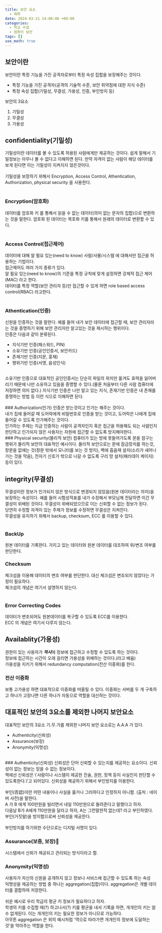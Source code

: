 ```yaml
---
title: 보안 요소
  - 제목
date: 2024-03-21 14:00:00 +09:00
categories:
  - 학교 수업
  - 컴퓨터 보안
tags: []
use_math: true
---
```


## 보안이란
보안이란 특정 기능을 가진 공격자로부터 특정 속성 집합을 보장해주는 것이다.
* 특정 기능을 가진 공격자(공격의 기술적 수준, 보안 취약점에 대한 지식 수준)
* 특정 속성 집합(기밀성, 무결성, 가용성, 인증, 부인방지 등)

보안의 3요소<br>
1. 기밀성
2. 무결성
3. 가용성

## confidentiality(기밀성)
기밀성이란 데이터를 볼 수 있도록 허용된 사람에게만 제공하는 것이다. 쉽게 말해서 기밀정보는 아무나 볼 수 없다고 이해하면 된다. 만약 자격이 없는 사람이 해당 데이터를 보게 된다면 이는 기밀성이 지켜지지 않은것이다.<br>
<br>
기밀성을 보장하기 위해서 Encryption, Access Control, Athentication, Authorization, physical security 을 사용한다.<br>
<br>
### Encryption(암호화)
데이터를 암호화 키 를 통해서 읽을 수 없는 데이터(의미 없는 문자의 집합)으로 변환하는 것을 말한다. 암호화 된 데이터는 복호화 키를 통해서 원래의 데이터로 변환할 수 있다.<br>
<br>
### Access Control(접근제어)
데이터에 대해 알 필요 있는(need to know) 사람/사물/시스템 에 대해서만 접근을 허용하는 기법이다.<br>
접근제어도 여러 가지 종류가 있다.<br>
알 필요 있는(need to know)의 기준을 특정 규칙에 맞게 설정하면 강제적 접근 제어(MAC) 라고 한다.<br>
데이터를 특정 역할(보안 관리자 등)만 접근할 수 있게 하면 role based access control(RBAC) 라고한다.<br>
<br>
### Athentication(인증)
신원을 인증하는 것을 말한다. 예를 들어 내가 보안 데이터에 접근할 때, 보안 관리자라는 것을 증명하기 위해 보안 관리자만 알고있는 것을 제시하는 행위이다.<br>
인증은 다음과 같이 분류된다.
* 지식기반 인증(패스워드, PIN)
* 소유기반 인증(공인인증서, 보안카드)
* 존재기반 인증(지문, 홍채)
* 행위기반 인증(서명, 음성인식)
<br>
소유기반 인증으로 대표적인 공인인증서는 단순히 파일의 위치만 옮겨도 효력을 잃어버리기 때문에 나만 소유하고 있음을 증명할 수 있다.(물론 처음부터 다른 사람 컴퓨터에 저장하면 의미 없다.) 지식기반 인증은 나만 알고 있는 지식, 존재기반 인증은 내 존재를 증명하는 방법 등 이런 식으로 이해하면 된다.<br>
<br>
### Authorization(인가)
인증은 받는것이고 인가는 해주는 것이다.<br>
내가 집에 들어갈 때 도어락에게 비밀번호로 인증을 받는 것이고, 도어락은 나에게 집에 들어갈 수 있도록 인가해주는 것이다.<br>
인가하는 주체는 지금 인증하는 사람이 공격자인지 혹은 접근을 허용해도 되는 사람인지 판단하고 인가되지 않은 사용자는 자원에 접근할 수 없도록 방지해야한다.
<br>
### Physical security(물리적 보안)
컴퓨터가 있는 방에 못들어가도록 문을 잠구는 행위가 물리적 보안의 대표적인 예시이다. 물리적 보안으로는 문에 잠금장치를 하는것, 창문을 없애는 것(창문 밖에서 모니터를 보는 것 방지), 벽에 흡음재 설치(소리가 새어나가는 것을 막음), 전자기 신호가 밖으로 나갈 수 없도록 구리 망 설치(패러데이 케이지)등이 있다.
<br>

## integrity(무결성)
무결성이란 정보가 인가되지 않은 방식으로 변경되지 않았음(원본 데이터라는 의미)을 보장하는 속성이다. 예를 들어 시험성적표를 내가 수정해서 부모님께 전달하면 이건 무결성이 위배된 것이다. 무결성이 위배되었으므로 이는 신뢰할 수 없는 정보가 된다.<br>
당연히 수정할 자격이 있는 주체가 정보를 수정하면 무결성은 지켜진다.<br>
무결성을 유지하기 위해서 backup, checksum, ECC 를 이용할 수 있다.<br>
<br>
### BackUp
원본 데이터를 기록한다. 가지고 있는 데이터와 원본 데이터를 대조하여 위/변조 여부를 판단한다.
<br>
### Checksum
체크섬을 이용해 데이터의 변조 여부를 판단한다. 대신 체크섬은 변조되지 않았다는 가정이 필요하다.<br>
체크섬의 개념은 여기서 설명하지 않는다.<br>
<br>
### Error Correcting Codes
데이터가 변조되어도 원본데이터를 복구할 수 있도록 ECC를 이용한다.<br>
ECC 의 개념은 여기서 다루지 않는다.<br>

## Availablity(가용성)
권한이 있는 사용자가 ***적시***에 정보에 접근하고 수정할 수 있도록 하는 것이다.<br>
정보에 접근하는 시간이 오래 걸리면 가용성을 위배하는 것이다.(라고 배움)<br>
가용성을 지키기 위해서 redundancy computation(전산 이중화)를 한다.<br>

### 전산 이중화
보통 고가용성 하면 대표적으로 이중화를 떠올릴 수 있다. 이중화는 서버를 두 개 구축하고 하나가 고장나면 다른 하나가 자동으로 역할을 대신하는 것이다.<br>

## 대표적인 보안의 3요소를 제외한 나머지 보안요소
대표적인 보안의 3요소 기.무.가를 제외한 나머지 보안 요소로는 A.A.A 가 있다.<br>
* Authenticity(신뢰성)
* Assurance(보장)
* Anonymity(익명성)
<br>
### Authenticity(신뢰성)
신뢰성은 단어 신뢰할 수 있는지를 제공하는 요소이다. 신뢰성이 없는 정보는 믿을 수 없는 정보이다.<br>
책에선 신뢰성은 \'사람이나 시스템이 제공한 진술, 권한, 정책 등이 사실인지 판단할 수 있도록한다.\'고 되어있다. 신뢰성을 제공하기 위해서 부인방지를 이용한다.<br>
<br>
부인(否認)이란 어떤 내용이나 사실을 옳거나 그러하다고 인정하지 아니함. (출처 : 네이버 사전)을 말한다.<br>
A 가 B 에게 100만원을 빌리면서 내일 110만원으로 돌려준다고 말했다고 하자.<br>
다음날 B가 A에게 110만원을 달라고 하자, A는 그런말한적 없는데? 라고 부인하였다.<br>
부인(거짓말)을 방지함으로써 신뢰성을 제공한다.<br>
<br>
부인방지를 하기위한 수단으로는 디지털 서명이 있다.<br>

### Assurance(보증, 보장)
시스템에서 신뢰가 제공되고 관리되는 방식이라고 함.<br>

### Anonymity(익명성)
사용자가 자신의 신원을 공개하지 않고 정보나 서비스에 접근할 수 있도록 하는 속성<br>
익명성을 제공하는 방법 중 하나는 aggregation(집합)이다. aggregation은 개별 데이터를 결합하여 저장한다.<br>
<br>
쉬운 예시로 우리 학급의 평균 키 정보가 필요하다고 하자.<br>
학생의 키를 수집할 때(?) 하고나서(?) 키를 평균을 내서 기록을 하면, 개개인의 키는 알 수 없게된다. 이는 개개인의 키는 필요한 정보가 아니므로 가능하다.<br>
아무튼 aggregation 은 위의 예시처럼 \'역으로 따라가면 개개인의 정보에 도달하는 것\'을 막아주는 역할을 한다.
